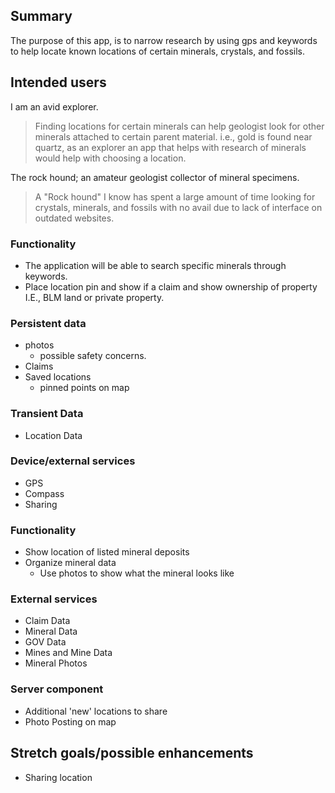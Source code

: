 ## Summary

The purpose of this app, is to narrow research by using gps and keywords to help locate known locations of certain minerals, crystals, and fossils. 


## Intended users

I am an avid explorer.   

>Finding locations for certain minerals can help geologist look for other minerals attached to certain parent material.
i.e., gold is found near quartz, as an explorer an app that helps with research of minerals would help with choosing a location.

The rock hound; an amateur geologist collector of mineral specimens.

>A "Rock hound" I know has spent a large amount of time looking for crystals, minerals, and fossils with no avail due to lack of interface on outdated websites.


### Functionality
* The application will be able to search specific minerals through keywords. 
* Place location pin and show if a claim and show ownership of property I.E., BLM land or private property.

### Persistent data
* photos
  * possible safety concerns.
* Claims
* Saved locations
  * pinned points on map

### Transient Data 
* Location Data    

### Device/external services
* GPS 
* Compass
* Sharing

### Functionality
* Show location of listed mineral deposits
* Organize mineral data 
  * Use photos to show what the mineral looks like

### External services
* Claim Data
* Mineral Data
* GOV Data
* Mines and Mine Data
* Mineral Photos

### Server component
* Additional 'new' locations to share
* Photo Posting on map

## Stretch goals/possible enhancements 
* Sharing location

